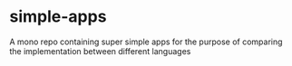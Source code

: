 # simple-apps
A mono repo containing super simple apps for the purpose of comparing the implementation between different languages
